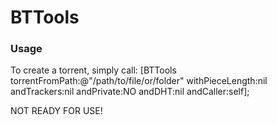 
BTTools
==========

### Usage

To create a torrent, simply call:
    [BTTools torrentFromPath:@"/path/to/file/or/folder" withPieceLength:nil andTrackers:nil andPrivate:NO andDHT:nil andCaller:self];

NOT READY FOR USE!